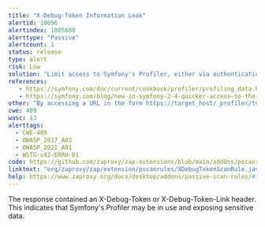```yaml
---
title: "X-Debug-Token Information Leak"
alertid: 10056
alertindex: 1005600
alerttype: "Passive"
alertcount: 1
status: release
type: alert
risk: Low
solution: "Limit access to Symfony's Profiler, either via authentication/authorization or limiting inclusion of the header to specific clients (by IP, etc.)."
references:
   - https://symfony.com/doc/current/cookbook/profiler/profiling_data.html
   - https://symfony.com/blog/new-in-symfony-2-4-quicker-access-to-the-profiler-when-working-on-an-api
other: "By accessing a URL in the form https://target_host/_profiler/token_value (i.e.: https://example.com/_profiler_/123ab4), you may gain access to the profiler and further leaked information."
cwe: 489
wasc: 13
alerttags: 
  - CWE-489
  - OWASP_2017_A03
  - OWASP_2021_A01
  - WSTG-v42-ERRH-01
code: https://github.com/zaproxy/zap-extensions/blob/main/addOns/pscanrules/src/main/java/org/zaproxy/zap/extension/pscanrules/XDebugTokenScanRule.java
linktext: "org/zaproxy/zap/extension/pscanrules/XDebugTokenScanRule.java"
help: https://www.zaproxy.org/docs/desktop/addons/passive-scan-rules/#id-10056
---
```

The response contained an X-Debug-Token or X-Debug-Token-Link header. This indicates that Symfony's Profiler may be in use and exposing sensitive data.
